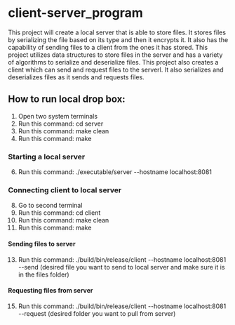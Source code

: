 # client-server_program
This project will create a local server that is able to store files. It stores files by serializing the file based on its type and then it encrypts it. It also has the capability of sending files to a client from the ones it has stored. This project utilizes data structures to store files in the server and has a variety of algorithms to serialize and deserialize files. This project also creates a client which can send and request files to the serverl. It also serializes and deserializes files as it sends and requests files.

## How to run local drop box:
1. Open two system terminals
2. Run this command: cd server
3. Run this command: make clean
4. Run this command: make

### Starting a local server
6. Run this command: ./executable/server --hostname localhost:8081

### Connecting client to local server
8. Go to second terminal
9. Run this command: cd client
10. Run this command: make clean
11. Run this command: make

#### Sending files to server
13. Run this command: ./build/bin/release/client --hostname localhost:8081 --send (desired file you want to send to local server and make sure it is in the files folder)

#### Requesting files from server
15. Run this command: ./build/bin/release/client --hostname localhost:8081 --request (desired folder you want to pull from server) 
